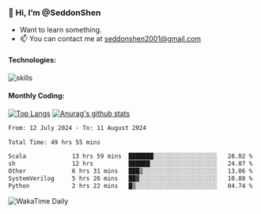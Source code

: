 ### 👋 Hi, I’m @SeddonShen
- Want to learn something.
- 📫 You can contact me at seddonshen2001@gmail.com

#### Technologies:

![skills](https://skillicons.dev/icons?i=scala,js,html,css,bootstrap,jquery,c,cpp,cloudflare,django,docker,flask,git,github,githubactions,linux,latex,mysql,nodejs,ps,php,pr,py,raspberrypi,redis,unreal,v,vscode,vue,bash)

#### Monthly Coding:
[![Top Langs](https://github-readme-stats.vercel.app/api/top-langs?username=seddonshen&show_icons=true&locale=en&layout=compact&hide=html&langs_count=8)](https://github.com/SeddonShen/)
[![Anurag's github stats](https://github-readme-stats.vercel.app/api?username=SeddonShen&count_private=true&show_icons=true)](https://github.com/anuraghazra/github-readme-stats)
<!--START_SECTION:waka-->

```txt
From: 12 July 2024 - To: 11 August 2024

Total Time: 49 hrs 55 mins

Scala             13 hrs 59 mins  ███████░░░░░░░░░░░░░░░░░░   28.02 %
sh                12 hrs          ██████░░░░░░░░░░░░░░░░░░░   24.07 %
Other             6 hrs 31 mins   ███▒░░░░░░░░░░░░░░░░░░░░░   13.06 %
SystemVerilog     5 hrs 26 mins   ██▓░░░░░░░░░░░░░░░░░░░░░░   10.88 %
Python            2 hrs 22 mins   █▒░░░░░░░░░░░░░░░░░░░░░░░   04.74 %
```

<!--END_SECTION:waka-->

![WakaTime Daily](https://wakatime.com/share/@seddon2001/61a7e342-5f12-4fea-bf92-1fac161e97d6.svg)
<!---
SeddonShen/SeddonShen is a ✨ special ✨ repository because its `README.md` (this file) appears on your GitHub profile.
You can click the Preview link to take a look at your changes.
--->
